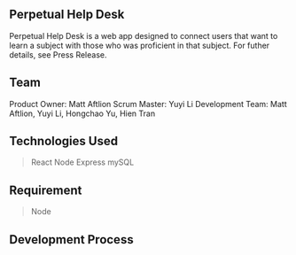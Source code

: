 ## Perpetual Help Desk ##
Perpetual Help Desk is a web app designed to connect users that want to learn a subject with those who was proficient in that subject.
For futher details, see Press Release.


## Team ##
Product Owner: Matt Aftlion
Scrum Master: Yuyi Li
Development Team: Matt Aftlion, Yuyi Li, Hongchao Yu, Hien Tran

## Technologies Used ##
>React
>Node
>Express
>mySQL

## Requirement ##
>Node

## Development Process ##